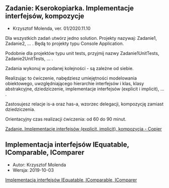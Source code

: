 
## Zadanie: Kserokopiarka. Implementacje interfejsów, kompozycje

- Krzysztof Molenda, ver. 01/2020.11.10

Dla wszystkich zadań utwórz jedno solution. Projekty nazywaj: Zadanie1, Zadanie2, ... . Będą to projekty typu Console Application.

Podobnie dla projektów typu unit tests, przyjmij nazwy Zadanie1UnitTests, Zadanie2UnitTests, ... .

Zadania wykonuj w podanej kolejności - są zależne od siebie.

Realizując to ćwiczenie, nabędziesz umiejętności modelowania obiektowego, uwzględniającego hierarchie interfejsów i klas, klasy abstrakcyjne, dziedziczenie, implementacje interfejsów (explicit i implicit), ... .

Zastosujesz relacje is-a oraz has-a, wzorzec delegacji, kompozycję zamiast dziedziczenia.

Orientacyjny czas realizacji ćwiczenia: od 60 do 90 minut.

[Zadanie. Implementacje interfejsów (explicit, implicit), kompozycja - Copier](https://github.com/wsei-csharp201/cs-lab04-Implementacje-interfejsow-implicit-explicit-kompozycja)


## Implementacja interfejsów IEquatable, IComparable, IComparer

- Autor: Krzysztof Molenda
- Wersja: 2019-10-03

[Implementacja interfejsów IEquatable, IComparable, IComparer](https://github.com/wsei-csharp201/cs-lab02-Implementacja-IEquatable-IComparable-IComparer/blob/main/docs/index.md)
